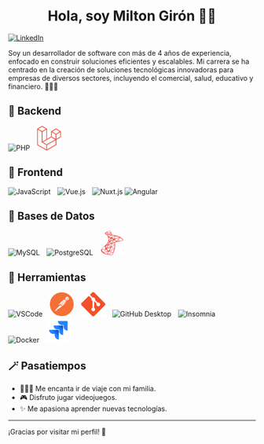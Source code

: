 <h1 align="center"><b>Hola, soy Milton Girón </b>👋🏾 </h1>

[![LinkedIn](https://img.shields.io/badge/-LinkedIn-0e76a8?style=flat-square&amp;logo=Linkedin&amp;logoColor=white)](https://www.linkedin.com/in/miltongl)

<p>
    Soy un desarrollador de software con más de 4 años de experiencia, enfocado en construir soluciones eficientes y escalables. Mi carrera se ha centrado en la creación de soluciones tecnológicas innovadoras para empresas de diversos sectores, incluyendo el comercial, salud, educativo y financiero. 👨🏾‍💻
</p>

## 🚀 Backend  

<p align="left">
  <img src="https://cdn.jsdelivr.net/gh/devicons/devicon/icons/php/php-original.svg" alt="PHP" width="50" height="50" style="margin-right: 10px; max-width: 100%;">
  <img src="https://github.com/devicons/devicon/raw/master/icons/laravel/laravel-original.svg" alt="Laravel" width="50" height="50" style="margin-right: 10px; max-width: 100%;">
</p>

## 🚀 Frontend  

<p align="left">
  <img src="https://cdn.jsdelivr.net/gh/devicons/devicon/icons/javascript/javascript-original.svg" alt="JavaScript" width="50" height="50" style="margin-right: 10px; max-width: 100%;">
  <img src="https://cdn.jsdelivr.net/gh/devicons/devicon/icons/vuejs/vuejs-original.svg" alt="Vue.js" width="50" height="50" style="margin-right: 10px; max-width: 100%;">
  <img src="https://upload.wikimedia.org/wikipedia/commons/a/ae/Nuxt_logo.svg" alt="Nuxt.js" width="50" height="50">
  <img src="https://cdn.jsdelivr.net/gh/devicons/devicon/icons/angularjs/angularjs-original.svg" alt="Angular" width="50" height="50" style="margin-right: 10px; max-width: 100%;">
</p>

## 🚀 Bases de Datos  

<p align="left">
  <img src="https://cdn.jsdelivr.net/gh/devicons/devicon/icons/mysql/mysql-original.svg" alt="MySQL" width="50" height="50" style="margin-right: 10px; max-width: 100%;">
  <img src="https://cdn.jsdelivr.net/gh/devicons/devicon/icons/postgresql/postgresql-original.svg" alt="PostgreSQL" width="50" height="50" style="margin-right: 10px; max-width: 100%;">
  <img src="https://github.com/devicons/devicon/raw/master/icons/microsoftsqlserver/microsoftsqlserver-plain.svg" alt="SQL Server" width="50" height="50" style="margin-right: 10px; max-width: 100%;">
</p>

## 🚀 Herramientas  

<p align="left">
  <img src="https://cdn.jsdelivr.net/gh/devicons/devicon/icons/vscode/vscode-original.svg" alt="VSCode" width="50" height="50" style="margin-right: 10px; max-width: 100%;">
  <img src="https://github.com/devicons/devicon/raw/master/icons/postman/postman-plain.svg" alt="Postman" width="50" height="50" style="margin-right: 10px; max-width: 100%;">
  <img src="https://raw.githubusercontent.com/devicons/devicon/master/icons/git/git-original.svg" alt="Git" height="50" width="50" style="margin-right: 10px; max-width: 100%;">
  <img src="https://cdn.jsdelivr.net/gh/devicons/devicon/icons/github/github-original.svg" alt="GitHub Desktop" width="50" height="50" style="margin-right: 10px; max-width: 100%;">
  <img src="https://cdn.jsdelivr.net/gh/devicons/devicon/icons/insomnia/insomnia-original.svg" alt="Insomnia" width="50" height="50" style="margin-right: 10px; max-width: 100%;">
  <img src="https://cdn.jsdelivr.net/gh/devicons/devicon/icons/docker/docker-original.svg" alt="Docker" width="50" height="50" style="margin-right: 10px; max-width: 100%;">
  <img src="https://github.com/devicons/devicon/raw/master/icons/jira/jira-original.svg" height="50" width="50" alt="Jira" style="margin-right: 10px; max-width: 100%;">
</p>

## 🪄 Pasatiempos

- 🏄🏾‍♂️ Me encanta ir de viaje con mi familia.
- 🎮 Disfruto jugar videojuegos.
- ✨ Me apasiona aprender nuevas tecnologías.

---

¡Gracias por visitar mi perfil! 🚀

